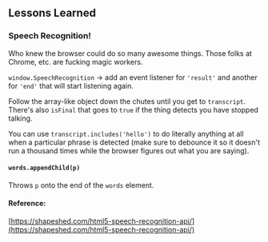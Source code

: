 ## Lessons Learned
### Speech Recognition!
Who knew the browser could do so many awesome things. Those folks at Chrome, etc. are fucking magic workers.

`window.SpeechRecognition` -> add an event listener for `'result'` and another for `'end'` that will start listening again.

Follow the array-like object down the chutes until you get to `transcript`. There's also `isFinal` that goes to `true` if the thing detects you have stopped talking.

You can use `transcript.includes('hello')` to do literally anything at all when a particular phrase is detected (make sure to debounce it so it doesn't run a thousand times while the browser figures out what you are saying).

#### `words.appendChild(p)`
Throws `p` onto the end of the `words` element.

#### Reference:
[https://shapeshed.com/html5-speech-recognition-api/](https://shapeshed.com/html5-speech-recognition-api/)